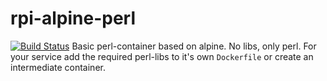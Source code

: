 # rpi-alpine-perl

[![Build Status](https://travis-ci.org/Raigen/rpi-alpine-perl.svg?branch=master)](https://travis-ci.org/Raigen/rpi-alpine-perl)
Basic perl-container based on alpine.
No libs, only perl. For your service add the required perl-libs to it's own `Dockerfile` or create an intermediate container.


